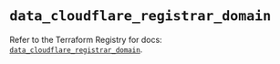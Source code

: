 # `data_cloudflare_registrar_domain`

Refer to the Terraform Registry for docs: [`data_cloudflare_registrar_domain`](https://registry.terraform.io/providers/cloudflare/cloudflare/5.4.0/docs/data-sources/registrar_domain).
